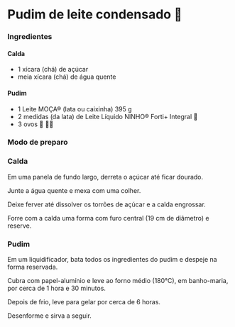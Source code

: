 # Pudim de leite condensado :cake:

### Ingredientes

#### Calda

- 1 xícara (chá) de açúcar  
- meia xícara (chá) de água quente 

#### Pudim

- 1 Leite MOÇA® (lata ou caixinha) 395 g 
- 2 medidas (da lata) de Leite Líquido NINHO® Forti+ Integral :milk_glass:
- 3 ovos  :egg: :egg::egg:

### Modo de preparo

### Calda

Em uma panela de fundo largo, derreta o açúcar até ficar dourado.

Junte a água quente e mexa com uma colher.

Deixe ferver até dissolver os torrões de açúcar e a calda engrossar.

Forre com a calda uma forma com furo central (19 cm de diâmetro) e reserve.

### Pudim

Em um liquidificador, bata todos os ingredientes do pudim e despeje na forma reservada.

Cubra com papel-alumínio e leve ao forno médio (180°C), em banho-maria, por cerca de 1 hora e 30 minutos.

Depois de frio, leve para gelar por cerca de 6 horas.

Desenforme e sirva a seguir.